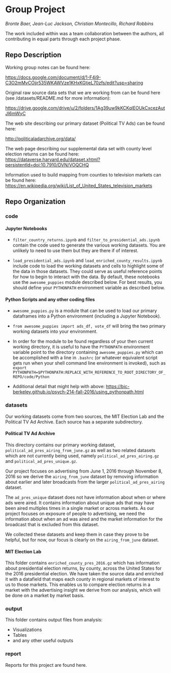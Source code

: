 # Group Project
*Bronte Baer, Jean-Luc Jackson, Christian Montecillo, Richard Robbins*  

The work included within was a team collaboration between the authors, all contributing in equal parts through each project phase.

## Repo Description

Working group notes can be found here:

<https://docs.google.com/document/d/1-F4i9-C3O2mMvCOjjr535WKAWVze1KHxKGtjeL70zfs/edit?usp=sharing>

Original raw source data sets that we are working from can be found here (see /datasets/README.md for more information):

<https://drive.google.com/drive/u/2/folders/1Ag39uw9kKCKqlEOUkCxcezAutJI6mWyC>

The web site describing our primary dataset (Political TV Ads) can be found here:

<http://politicaladarchive.org/data/>

The web page describing our supplemental data set with county level election returns can be found here:
<https://dataverse.harvard.edu/dataset.xhtml?persistentId=doi:10.7910/DVN/VOQCHQ>

Information used to build mapping from counties to television markets can be found here:
<https://en.wikipedia.org/wiki/List_of_United_States_television_markets>

## Repo Organization

### code

#### Jupyter Notebooks

- ```filter_country_returns.ipynb``` and ```filter_to_presidential_ads.ipynb``` contain the code used to generate the various working datasets.  You are unlikely to need to use them but they are there if of interest.  

- ```load_presidential_ads.ipynb``` and ```load_enriched_county_results.ipynb``` include code to load the working datasets and cells to highlight some of the data in those datasets.  They could serve as useful reference points for how to begin to interact with the data.  By default, these notebooks use the `awesome_puppies` module described below.  For best results, you should define your `PYTHONPATH` environment variable as described below.

#### Python Scripts and any other coding files

- ```awesome_puppies.py``` is a module that can be used to load our primary dataframes into a Python environment (including a Jupyter Notebook).

- ```from awesome_puppies import ads_df, vote_df``` will bring the two primary working datasets into your environment.

- In order for the module to be found regardless of your then current working directory, it is useful to have the ```PYTHONPATH``` environment variable point to the directory containing ```awesome_puppies.py``` which can be accomplished with a line in ```.bashrc``` (or whatever equivalent script gets run when your shell command line environment is invoked), such as ```export PYTHONPATH=$PYTHONPATH:REPLACE_WITH_REFERENCE_TO_ROOT_DIRECTORY_OF_REPO/code/Python```

- Additional detail that might help with above: https://bic-berkeley.github.io/psych-214-fall-2016/using_pythonpath.html

### datasets

Our working datasets come from two sources, the MIT Election Lab and the Political TV Ad Archive.  Each source has a separate subdirectory.

#### Political TV Ad Archive

This directory contains our primary working dataset, ```political_ad_pres_airing_from_june.gz``` as well as two related datasets which are not currently being used, namely ```political_ad_pres_airing.gz``` and ```political_ad_pres_unique.gz```.

Our project focuses on advertising from June 1, 2016 through November 8, 2016 so we derive the `airing_from_june` dataset by removing information about earlier and later broadcasts from the larger `political_ad_pres_airing` dataset.

The `ad_pres_unique` dataset does not have information about when or where ads were aired.  It contains information about unique ads that may have been aired multiples times in a single market or across markets.  As our project focuses on exposure of people to advertising, we need the information about when an ad was aired and the market information for the broadcast that is excluded from this dataset.

We collected these datasets and keep them in case they prove to be helpful, but for now, our focus is clearly on the `airing_from_june` dataset.

#### MIT Election Lab

This folder contains ```enriched_county_pres_2016.gz``` which has information about presidential election returns, by county, across the United States for the 2016 presidential election.  We have taken the source data and enriched it with a datafield that maps each county in regional markets of interest to us to those markets.  This enables us to compare election returns in a market with the advertising insight we derive from our analysis, which will be done on a market by market basis.

### output

This folder contains output files from analysis:

- Visualizations
- Tables
- and any other useful outputs

### report

Reports for this project are found here.
